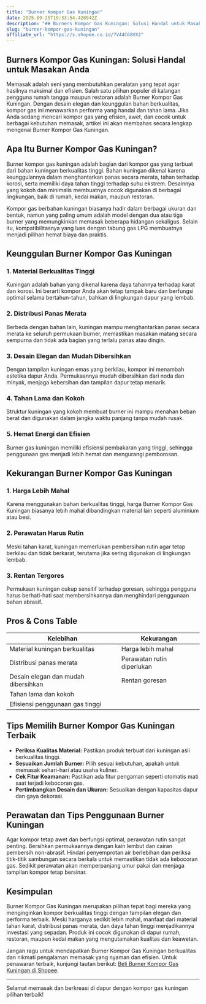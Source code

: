 ```yaml
---
title: "Burner Kompor Gas Kuningan"
date: 2025-09-25T19:33:54.420942Z
description: "## Burners Kompor Gas Kuningan: Solusi Handal untuk Masakan Anda..."
slug: "burner-kompor-gas-kuningan"
affiliate_url: "https://s.shopee.co.id/7V44C68VX2"
---
```

## Burners Kompor Gas Kuningan: Solusi Handal untuk Masakan Anda

Memasak adalah seni yang membutuhkan peralatan yang tepat agar hasilnya maksimal dan efisien. Salah satu pilihan populer di kalangan pengguna rumah tangga maupun restoran adalah Burner Kompor Gas Kuningan. Dengan desain elegan dan keunggulan bahan berkualitas, kompor gas ini menawarkan performa yang handal dan tahan lama. Jika Anda sedang mencari kompor gas yang efisien, awet, dan cocok untuk berbagai kebutuhan memasak, artikel ini akan membahas secara lengkap mengenai Burner Kompor Gas Kuningan.

## Apa Itu Burner Kompor Gas Kuningan?

Burner kompor gas kuningan adalah bagian dari kompor gas yang terbuat dari bahan kuningan berkualitas tinggi. Bahan kuningan dikenal karena keunggulannya dalam menghantarkan panas secara merata, tahan terhadap korosi, serta memiliki daya tahan tinggi terhadap suhu ekstrem. Desainnya yang kokoh dan minimalis membuatnya cocok digunakan di berbagai lingkungan, baik di rumah, kedai makan, maupun restoran.

Kompor gas berbahan kuningan biasanya hadir dalam berbagai ukuran dan bentuk, namun yang paling umum adalah model dengan dua atau tiga burner yang memungkinkan memasak beberapa hidangan sekaligus. Selain itu, kompatibilitasnya yang luas dengan tabung gas LPG membuatnya menjadi pilihan hemat biaya dan praktis.

## Keunggulan Burner Kompor Gas Kuningan

### 1. Material Berkualitas Tinggi
Kuningan adalah bahan yang dikenal karena daya tahannya terhadap karat dan korosi. Ini berarti kompor Anda akan tetap tampak baru dan berfungsi optimal selama bertahun-tahun, bahkan di lingkungan dapur yang lembab.

### 2. Distribusi Panas Merata
Berbeda dengan bahan lain, kuningan mampu menghantarkan panas secara merata ke seluruh permukaan burner, memastikan masakan matang secara sempurna dan tidak ada bagian yang terlalu panas atau dingin.

### 3. Desain Elegan dan Mudah Dibersihkan
Dengan tampilan kuningan emas yang berkilau, kompor ini menambah estetika dapur Anda. Permukaannya mudah dibersihkan dari noda dan minyak, menjaga kebersihan dan tampilan dapur tetap menarik.

### 4. Tahan Lama dan Kokoh
Struktur kuningan yang kokoh membuat burner ini mampu menahan beban berat dan digunakan dalam jangka waktu panjang tanpa mudah rusak.

### 5. Hemat Energi dan Efisien
Burner gas kuningan memiliki efisiensi pembakaran yang tinggi, sehingga penggunaan gas menjadi lebih hemat dan mengurangi pemborosan.

## Kekurangan Burner Kompor Gas Kuningan

### 1. Harga Lebih Mahal
Karena menggunakan bahan berkualitas tinggi, harga Burner Kompor Gas Kuningan biasanya lebih mahal dibandingkan material lain seperti aluminium atau besi.

### 2. Perawatan Harus Rutin
Meski tahan karat, kuningan memerlukan pembersihan rutin agar tetap berkilau dan tidak berkarat, terutama jika sering digunakan di lingkungan lembab.

### 3. Rentan Tergores
Permukaan kuningan cukup sensitif terhadap goresan, sehingga pengguna harus berhati-hati saat membersihkannya dan menghindari penggunaan bahan abrasif.

## Pros & Cons Table

| Kelebihan                         | Kekurangan                        |
|-----------------------------------|-----------------------------------|
| Material kuningan berkualitas    | Harga lebih mahal                |
| Distribusi panas merata          | Perawatan rutin diperlukan       |
| Desain elegan dan mudah dibersihkan | Rentan goresan                  |
| Tahan lama dan kokoh             |                              |
| Efisiensi penggunaan gas tinggi  |                              |

## Tips Memilih Burner Kompor Gas Kuningan Terbaik

- **Periksa Kualitas Material:** Pastikan produk terbuat dari kuningan asli berkualitas tinggi.
- **Sesuaikan Jumlah Burner:** Pilih sesuai kebutuhan, apakah untuk memasak sehari-hari atau usaha kuliner.
- **Cek Fitur Keamanan:** Pastikan ada fitur pengaman seperti otomatis mati saat terjadi kebocoran gas.
- **Pertimbangkan Desain dan Ukuran:** Sesuaikan dengan kapasitas dapur dan gaya dekorasi.
  
## Perawatan dan Tips Penggunaan Burner Kuningan

Agar kompor tetap awet dan berfungsi optimal, perawatan rutin sangat penting. Bersihkan permukaannya dengan kain lembut dan cairan pembersih non-abrasif. Hindari penyemprotan air berlebihan dan periksa titik-titik sambungan secara berkala untuk memastikan tidak ada kebocoran gas. Sedikit perawatan akan memperpanjang umur pakai dan menjaga tampilan kompor tetap bersinar.

## Kesimpulan

Burner Kompor Gas Kuningan merupakan pilihan tepat bagi mereka yang menginginkan kompor berkualitas tinggi dengan tampilan elegan dan performa terbaik. Meski harganya sedikit lebih mahal, manfaat dari material tahan karat, distribusi panas merata, dan daya tahan tinggi menjadikannya investasi yang sepadan. Produk ini cocok digunakan di dapur rumah, restoran, maupun kedai makan yang mengutamakan kualitas dan keawetan.

Jangan ragu untuk mendapatkan Burner Kompor Gas Kuningan berkualitas dan nikmati pengalaman memasak yang nyaman dan efisien. Untuk penawaran terbaik, kunjungi tautan berikut: [Beli Burner Kompor Gas Kuningan di Shopee](https://s.shopee.co.id/7V44C68VX2).

---

Selamat memasak dan berkreasi di dapur dengan kompor gas kuningan pilihan terbaik!